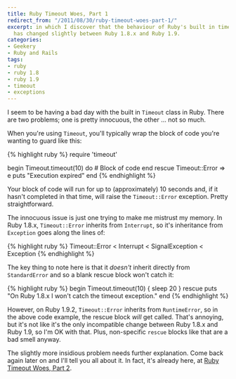 ```yaml
---
title: Ruby Timeout Woes, Part 1
redirect_from: "/2011/08/30/ruby-timeout-woes-part-1/"
excerpt: in which I discover that the behaviour of Ruby's built in timeout mechanism
  has changed slightly between Ruby 1.8.x and Ruby 1.9.
categories:
- Geekery
- Ruby and Rails
tags:
- ruby
- ruby 1.8
- ruby 1.9
- timeout
- exceptions
---
```

I seem to be having a bad day with the built in `Timeout` class in Ruby. There are two problems; one is pretty innocuous, the other ... not so much.

When you're using `Timeout`, you'll typically wrap the block of code you're wanting to guard like this:

{% highlight ruby %}
require 'timeout'

begin
  Timeout.timeout(10) do
    # Block of code
  end
rescue Timeout::Error => e
  puts "Execution expired"
end
{% endhighlight %}

Your block of code will run for up to (approximately) 10 seconds and, if it hasn't completed in that time, will raise the `Timeout::Error` exception. Pretty straightforward.

The innocuous issue is just one trying to make me mistrust my memory. In Ruby 1.8.x, `Timeout::Error` inherits from `Interrupt`, so it's inheritance from `Exception` goes along the lines of:

{% highlight ruby %}
Timeout::Error < Interrupt < SignalException < Exception
{% endhighlight %}

The key thing to note here is that it *doesn't* inherit directly from `StandardError` and so a blank rescue block won't catch it:

{% highlight ruby %}
begin
  Timeout.timeout(10) { sleep 20 }
rescue
  puts "On Ruby 1.8.x I won't catch the timeout exception."
end
{% endhighlight %}

However, on Ruby 1.9.2, `Timeout::Error` inherits from `RuntimeError`, so in the above code example, the rescue block *will* get called. That's annoying, but it's not like it's the only incompatible change between Ruby 1.8.x and Ruby 1.9, so I'm OK with that. Plus, non-specific `rescue` blocks like that are a bad smell anyway.

The slightly more insidious problem needs further explanation. Come back again later on and I'll tell you all about it. In fact, it's already here, at [Ruby Timeout Woes, Part 2](/articles/ruby-timeout-woes-part-2/).
